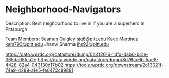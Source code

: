 # Neighborhood-Navigators
Description: Best neighborhood to live in if you are a superhero in Pittsburgh

Team Members:
Seamus Quigley sjq6@pitt.edu
Kace Martinez kam793@pitt.edu 
Jhanvi Sharma jhs92@pitt.edu

https://data.wprdc.org/datastore/dump/044f2016-1dfd-4ab0-bc1e-065da05fca2e
https://data.wprdc.org/datastore/dump/8d76ac6b-5ae8-4428-82a4-043130d17b02
https://tools.wprdc.org/downstream/2c13021f-74a9-4289-a1e5-fe0472c89881

